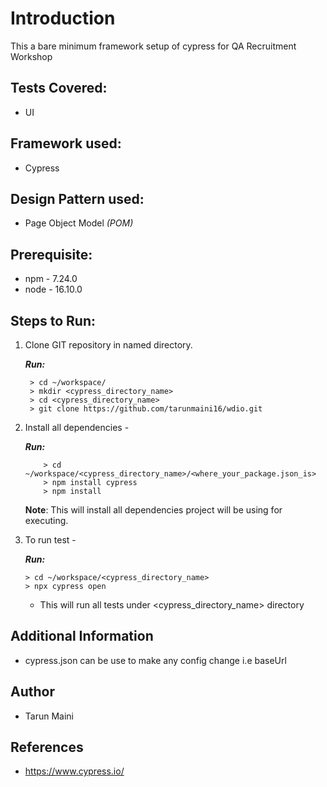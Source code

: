 # Introduction

This a bare minimum framework setup of cypress for QA Recruitment Workshop

## Tests Covered:

* UI

## Framework used:

* Cypress

## Design Pattern used:
* Page Object Model _(POM)_

## Prerequisite:
* npm - 7.24.0
* node - 16.10.0

## Steps to Run:

1. Clone GIT repository in named directory.

   **_Run:_**
    ```
     > cd ~/workspace/
     > mkdir <cypress_directory_name>
     > cd <cypress_directory_name>
     > git clone https://github.com/tarunmaini16/wdio.git
    ```     

2. Install all dependencies -

   **_Run:_**
    ```
        > cd ~/workspace/<cypress_directory_name>/<where_your_package.json_is>
        > npm install cypress
        > npm install
     ```       
   **Note**: This will install all dependencies project will be using for executing.


3. To run test -

   **_Run:_**
    ```
    > cd ~/workspace/<cypress_directory_name>
    > npx cypress open
    ```
    - This will run all tests under <cypress_directory_name> directory

## Additional Information

* cypress.json can be use to make any config change i.e baseUrl

## Author

* Tarun Maini

## References

* <https://www.cypress.io/>
